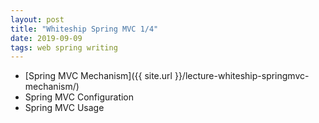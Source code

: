 ```yaml
---
layout: post
title: "Whiteship Spring MVC 1/4"
date: 2019-09-09
tags: web spring writing
---
```


- [Spring MVC Mechanism]({{ site.url }}/lecture-whiteship-springmvc-mechanism/)
- Spring MVC Configuration
- Spring MVC Usage
